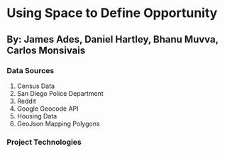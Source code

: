 # Using Space to Define Opportunity
## By: James Ades, Daniel Hartley, Bhanu Muvva, Carlos Monsivais

### Data Sources
1. Census Data 
2. San Diego Police Department
3. Reddit
4. Google Geocode API
5. Housing Data
6. GeoJson Mapping Polygons

### Project Technologies
